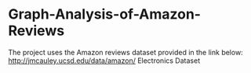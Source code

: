# Graph-Analysis-of-Amazon-Reviews
The project uses the Amazon reviews dataset provided in the link below:
http://jmcauley.ucsd.edu/data/amazon/
Electronics Dataset
